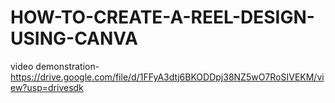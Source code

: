 # HOW-TO-CREATE-A-REEL-DESIGN-USING-CANVA

video demonstration-
https://drive.google.com/file/d/1FFyA3dtj6BKODDpj38NZ5wO7RoSIVEKM/view?usp=drivesdk
